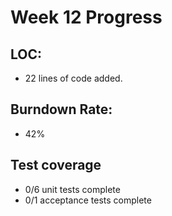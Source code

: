 # Week 12 Progress

## LOC:
-  22 lines of code added.

## Burndown Rate:
- 42%

## Test coverage
- 0/6 unit tests complete
- 0/1 acceptance tests complete